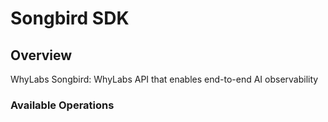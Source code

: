 # Songbird SDK


## Overview

WhyLabs Songbird: WhyLabs API that enables end-to-end AI observability

### Available Operations

